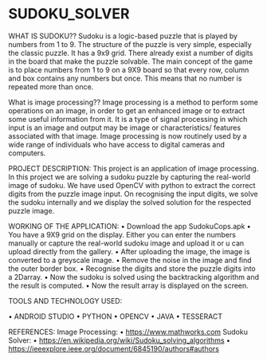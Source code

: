 # SUDOKU_SOLVER
WHAT IS SUDOKU??
Sudoku is a logic-based puzzle that is played by numbers from 1 to 9. The structure of the puzzle is very simple, especially the classic puzzle. It has a 9x9 grid. There already exist a number of digits in the board that make the puzzle solvable. The main concept of the game is to place numbers from 1 to 9 on a 9X9 board so that every row, column and box contains any numbers but once. This means that no number is repeated more than once.


What is image processing??
Image processing is a method to perform some operations on an image, in order to get an enhanced image or to extract some useful information from it. It is a type of signal processing in which input is an image and output may be image or characteristics/ features associated with that image. Image processing is now routinely used by a wide range of individuals who have access to digital cameras and computers. 


PROJECT DESCRIPTION: This project is an application of image processing. In this project we are solving a sudoku puzzle by capturing the real-world image of sudoku. We have used OpenCV with python to extract the correct digits from the puzzle image input. On recognising the input digits, we solve the sudoku internally and we display the solved solution for the respected puzzle image.


WORKING OF THE APPLICATION:
•	Download the app SudokuCops.apk
•	You have a 9X9 grid on the display. Either you can enter the numbers manually or capture the real-world sudoku image and upload it or u can upload directly from the gallery.
•	After uploading the image, the image is converted to a greyscale image.
•	Remove the noise in the image and find the outer border box.
•	Recognise the digits and store the puzzle digits into a 2Darray.
•	Now the sudoku is solved using the backtracking algorithm and the result is computed.
•	Now the result array is displayed on the screen.


TOOLS AND TECHNOLOGY USED:

•	ANDROID STUDIO
•	PYTHON
•	OPENCV
•	JAVA
•	TESSERACT


REFERENCES:
Image Processing:
•	https://www.mathworks.com
Sudoku Solver:
•	https://en.wikipedia.org/wiki/Sudoku_solving_algorithms
•	https://ieeexplore.ieee.org/document/6845190/authors#authors
